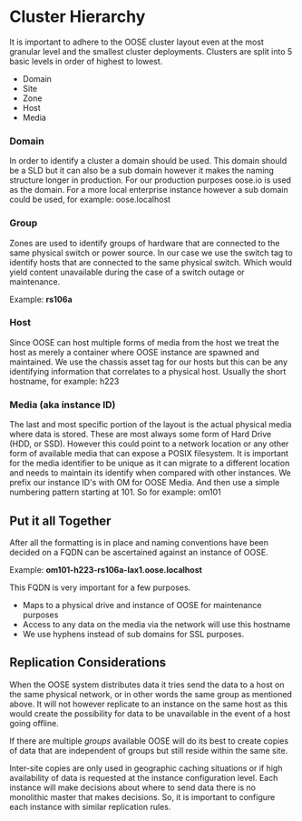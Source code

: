 # Cluster Hierarchy

It is important to adhere to the OOSE cluster layout even at the most granular level and the smallest cluster deployments.
Clusters are split into 5 basic levels in order of highest to lowest.

* Domain
* Site
* Zone
* Host
* Media

### Domain

In order to identify a cluster a domain should be used. This domain should be a SLD but it can also be a sub domain however it makes the naming structure longer in production.
For our production purposes oose.io is used as the domain. For a more local enterprise instance however a sub domain could be used, for example: oose.localhost

### Group

Zones are used to identify groups of hardware that are connected to the same physical switch or power source.
In our case we use the switch tag to identify hosts that are connected to the same physical switch. Which would yield content unavailable during the case of a switch outage or maintenance.

Example: **rs106a**

### Host

Since OOSE can host multiple forms of media from the host we treat the host as merely a container where OOSE instance are spawned and maintained.
We use the chassis asset tag for our hosts but this can be any identifying information that correlates to a physical host. Usually the short hostname, for example: h223

### Media (aka instance ID)
The last and most specific portion of the layout is the actual physical media where data is stored. These are most always some form of Hard Drive (HDD, or SSD). However this could point to a network location or any other form of available media that can expose a POSIX filesystem.
It is important for the media identifier to be unique as it can migrate to a different location and needs to maintain its identify when compared with other instances.
We prefix our instance ID's with OM for OOSE Media. And then use a simple numbering pattern starting at 101. So for example: om101

## Put it all Together

After all the formatting is in place and naming conventions have been decided on a FQDN can be ascertained against an instance of OOSE.

Example: **om101-h223-rs106a-lax1.oose.localhost**

This FQDN is very important for a few purposes.

* Maps to a physical drive and instance of OOSE for maintenance purposes
* Access to any data on the media via the network will use this hostname
* We use hyphens instead of sub domains for SSL purposes.

## Replication Considerations

When the OOSE system distributes data it tries send the data to a host on the same physical network, or in other words the same group as mentioned above. It will not however replicate to an instance on the same host as this would create the possibility for data to be unavailable in the event of a host going offline.

If there are multiple *groups* available OOSE will do its best to create copies of data that are independent of groups but still reside within the same site.

Inter-site copies are only used in geographic caching situations or if high availability of data is requested at the instance configuration level. Each instance will make decisions about where to send data there is no monolithic master that makes decisions. So, it is important to configure each instance with similar replication rules.
